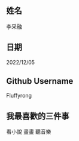姓名
----
李采融

日期
----
2022/12/05

Github Username
---------------
Fluffyrong

我最喜歡的三件事
---------------
看小說 畫畫 聽音樂
